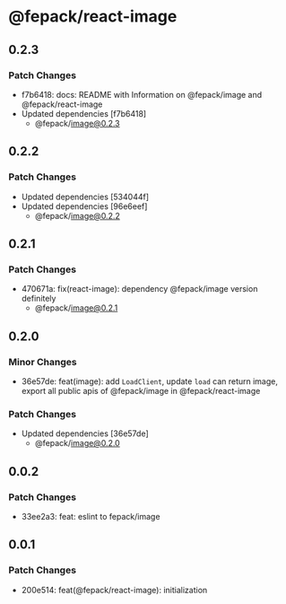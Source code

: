 # @fepack/react-image

## 0.2.3

### Patch Changes

- f7b6418: docs: README with Information on @fepack/image and @fepack/react-image
- Updated dependencies [f7b6418]
  - @fepack/image@0.2.3

## 0.2.2

### Patch Changes

- Updated dependencies [534044f]
- Updated dependencies [96e6eef]
  - @fepack/image@0.2.2

## 0.2.1

### Patch Changes

- 470671a: fix(react-image): dependency @fepack/image version definitely
  - @fepack/image@0.2.1

## 0.2.0

### Minor Changes

- 36e57de: feat(image): add `LoadClient`, update `load` can return image, export all public apis of @fepack/image in @fepack/react-image

### Patch Changes

- Updated dependencies [36e57de]
  - @fepack/image@0.2.0

## 0.0.2

### Patch Changes

- 33ee2a3: feat: eslint to fepack/image

## 0.0.1

### Patch Changes

- 200e514: feat(@fepack/react-image): initialization
